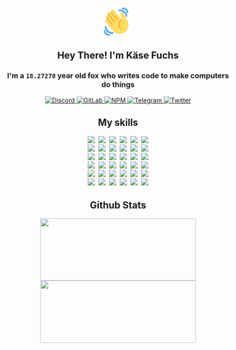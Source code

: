 <div><p align=center><img src=./resources/images/wave.gif width=64px height=64px></p><h2 align=center>Hey There! I'm Käse Fuchs</h2><h3 align=center>I'm a <code>18.27278</code> year old fox who writes code to make computers do things</h3><p align=center><a href=https://discord.com/users/507526681125322772><img alt=Discord src="https://img.shields.io/badge/Discord-5865F2?logo=discord&logoColor=white&style=flat-square#009a3446dc8ea4feeb029e141c33a59a"> </a><a href=https://gitlab.com/kasefuchs><img alt=GitLab src="https://img.shields.io/badge/GitLab-330F63?logo=gitlab&logoColor=white&style=flat-square#009a3446dc8ea4feeb029e141c33a59a"> </a><a href=https://npmjs.com/~kasefuchs><img alt=NPM src="https://img.shields.io/badge/NPM-CB3837?logo=npm&logoColor=white&style=flat-square#009a3446dc8ea4feeb029e141c33a59a"> </a><a href=https://t.me/kasefuchs><img alt=Telegram src="https://img.shields.io/badge/Telegram-2CA5E0?logo=telegram&logoColor=white&style=flat-square#009a3446dc8ea4feeb029e141c33a59a"> </a><a href=https://twitter.com/kasefuchs><img alt=Twitter src="https://img.shields.io/badge/Twitter-1DA1F2?logo=twitter&logoColor=white&style=flat-square#009a3446dc8ea4feeb029e141c33a59a"></a></p><h2 align=center>My skills</h2><p align=center><a href=https://aws.amazon.com/ ><picture><source srcset="https://skillicons.dev/icons?i=aws&theme=dark#009a3446dc8ea4feeb029e141c33a59a" media="(prefers-color-scheme: dark)"><source srcset="https://skillicons.dev/icons?i=aws&theme=light#009a3446dc8ea4feeb029e141c33a59a" media="(prefers-color-scheme: light), (prefers-color-scheme: no-preference)"><img src="https://skillicons.dev/icons?i=aws&theme=light#009a3446dc8ea4feeb029e141c33a59a"></picture></a>&nbsp;&nbsp;<a href=https://en.wikipedia.org/wiki/Bash_(Unix_shell)><picture><source srcset="https://skillicons.dev/icons?i=bash&theme=dark#009a3446dc8ea4feeb029e141c33a59a" media="(prefers-color-scheme: dark)"><source srcset="https://skillicons.dev/icons?i=bash&theme=light#009a3446dc8ea4feeb029e141c33a59a" media="(prefers-color-scheme: light), (prefers-color-scheme: no-preference)"><img src="https://skillicons.dev/icons?i=bash&theme=light#009a3446dc8ea4feeb029e141c33a59a"></picture></a>&nbsp;&nbsp;<a href=https://discord.com/developers/docs><picture><source srcset="https://skillicons.dev/icons?i=bots&theme=dark#009a3446dc8ea4feeb029e141c33a59a" media="(prefers-color-scheme: dark)"><source srcset="https://skillicons.dev/icons?i=bots&theme=light#009a3446dc8ea4feeb029e141c33a59a" media="(prefers-color-scheme: light), (prefers-color-scheme: no-preference)"><img src="https://skillicons.dev/icons?i=bots&theme=light#009a3446dc8ea4feeb029e141c33a59a"></picture></a>&nbsp;&nbsp;<a href=https://www.cloudflare.com/ ><picture><source srcset="https://skillicons.dev/icons?i=cloudflare&theme=dark#009a3446dc8ea4feeb029e141c33a59a" media="(prefers-color-scheme: dark)"><source srcset="https://skillicons.dev/icons?i=cloudflare&theme=light#009a3446dc8ea4feeb029e141c33a59a" media="(prefers-color-scheme: light), (prefers-color-scheme: no-preference)"><img src="https://skillicons.dev/icons?i=cloudflare&theme=light#009a3446dc8ea4feeb029e141c33a59a"></picture></a>&nbsp;&nbsp;<a href=https://en.wikipedia.org/wiki/CSS><picture><source srcset="https://skillicons.dev/icons?i=css&theme=dark#009a3446dc8ea4feeb029e141c33a59a" media="(prefers-color-scheme: dark)"><source srcset="https://skillicons.dev/icons?i=css&theme=light#009a3446dc8ea4feeb029e141c33a59a" media="(prefers-color-scheme: light), (prefers-color-scheme: no-preference)"><img src="https://skillicons.dev/icons?i=css&theme=light#009a3446dc8ea4feeb029e141c33a59a"></picture></a>&nbsp;&nbsp;<a href=https://www.docker.com/ ><picture><source srcset="https://skillicons.dev/icons?i=docker&theme=dark#009a3446dc8ea4feeb029e141c33a59a" media="(prefers-color-scheme: dark)"><source srcset="https://skillicons.dev/icons?i=docker&theme=light#009a3446dc8ea4feeb029e141c33a59a" media="(prefers-color-scheme: light), (prefers-color-scheme: no-preference)"><img src="https://skillicons.dev/icons?i=docker&theme=light#009a3446dc8ea4feeb029e141c33a59a"></picture></a><br><a href=https://www.electronjs.org/ ><picture><source srcset="https://skillicons.dev/icons?i=electron&theme=dark#009a3446dc8ea4feeb029e141c33a59a" media="(prefers-color-scheme: dark)"><source srcset="https://skillicons.dev/icons?i=electron&theme=light#009a3446dc8ea4feeb029e141c33a59a" media="(prefers-color-scheme: light), (prefers-color-scheme: no-preference)"><img src="https://skillicons.dev/icons?i=electron&theme=light#009a3446dc8ea4feeb029e141c33a59a"></picture></a>&nbsp;&nbsp;<a href=https://expressjs.com/ ><picture><source srcset="https://skillicons.dev/icons?i=express&theme=dark#009a3446dc8ea4feeb029e141c33a59a" media="(prefers-color-scheme: dark)"><source srcset="https://skillicons.dev/icons?i=express&theme=light#009a3446dc8ea4feeb029e141c33a59a" media="(prefers-color-scheme: light), (prefers-color-scheme: no-preference)"><img src="https://skillicons.dev/icons?i=express&theme=light#009a3446dc8ea4feeb029e141c33a59a"></picture></a>&nbsp;&nbsp;<a href=https://www.figma.com/ ><picture><source srcset="https://skillicons.dev/icons?i=figma&theme=dark#009a3446dc8ea4feeb029e141c33a59a" media="(prefers-color-scheme: dark)"><source srcset="https://skillicons.dev/icons?i=figma&theme=light#009a3446dc8ea4feeb029e141c33a59a" media="(prefers-color-scheme: light), (prefers-color-scheme: no-preference)"><img src="https://skillicons.dev/icons?i=figma&theme=light#009a3446dc8ea4feeb029e141c33a59a"></picture></a>&nbsp;&nbsp;<a href=https://firebase.google.com/ ><picture><source srcset="https://skillicons.dev/icons?i=firebase&theme=dark#009a3446dc8ea4feeb029e141c33a59a" media="(prefers-color-scheme: dark)"><source srcset="https://skillicons.dev/icons?i=firebase&theme=light#009a3446dc8ea4feeb029e141c33a59a" media="(prefers-color-scheme: light), (prefers-color-scheme: no-preference)"><img src="https://skillicons.dev/icons?i=firebase&theme=light#009a3446dc8ea4feeb029e141c33a59a"></picture></a>&nbsp;&nbsp;<a href=https://flask.palletsprojects.com/ ><picture><source srcset="https://skillicons.dev/icons?i=flask&theme=dark#009a3446dc8ea4feeb029e141c33a59a" media="(prefers-color-scheme: dark)"><source srcset="https://skillicons.dev/icons?i=flask&theme=light#009a3446dc8ea4feeb029e141c33a59a" media="(prefers-color-scheme: light), (prefers-color-scheme: no-preference)"><img src="https://skillicons.dev/icons?i=flask&theme=light#009a3446dc8ea4feeb029e141c33a59a"></picture></a>&nbsp;&nbsp;<a href=https://cloud.google.com/ ><picture><source srcset="https://skillicons.dev/icons?i=gcp&theme=dark#009a3446dc8ea4feeb029e141c33a59a" media="(prefers-color-scheme: dark)"><source srcset="https://skillicons.dev/icons?i=gcp&theme=light#009a3446dc8ea4feeb029e141c33a59a" media="(prefers-color-scheme: light), (prefers-color-scheme: no-preference)"><img src="https://skillicons.dev/icons?i=gcp&theme=light#009a3446dc8ea4feeb029e141c33a59a"></picture></a><br><a href=https://git-scm.com/ ><picture><source srcset="https://skillicons.dev/icons?i=git&theme=dark#009a3446dc8ea4feeb029e141c33a59a" media="(prefers-color-scheme: dark)"><source srcset="https://skillicons.dev/icons?i=git&theme=light#009a3446dc8ea4feeb029e141c33a59a" media="(prefers-color-scheme: light), (prefers-color-scheme: no-preference)"><img src="https://skillicons.dev/icons?i=git&theme=light#009a3446dc8ea4feeb029e141c33a59a"></picture></a>&nbsp;&nbsp;<a href=https://github.com/ ><picture><source srcset="https://skillicons.dev/icons?i=github&theme=dark#009a3446dc8ea4feeb029e141c33a59a" media="(prefers-color-scheme: dark)"><source srcset="https://skillicons.dev/icons?i=github&theme=light#009a3446dc8ea4feeb029e141c33a59a" media="(prefers-color-scheme: light), (prefers-color-scheme: no-preference)"><img src="https://skillicons.dev/icons?i=github&theme=light#009a3446dc8ea4feeb029e141c33a59a"></picture></a>&nbsp;&nbsp;<a href=https://gitlab.com/ ><picture><source srcset="https://skillicons.dev/icons?i=gitlab&theme=dark#009a3446dc8ea4feeb029e141c33a59a" media="(prefers-color-scheme: dark)"><source srcset="https://skillicons.dev/icons?i=gitlab&theme=light#009a3446dc8ea4feeb029e141c33a59a" media="(prefers-color-scheme: light), (prefers-color-scheme: no-preference)"><img src="https://skillicons.dev/icons?i=gitlab&theme=light#009a3446dc8ea4feeb029e141c33a59a"></picture></a>&nbsp;&nbsp;<a href=https://www.heroku.com/ ><picture><source srcset="https://skillicons.dev/icons?i=heroku&theme=dark#009a3446dc8ea4feeb029e141c33a59a" media="(prefers-color-scheme: dark)"><source srcset="https://skillicons.dev/icons?i=heroku&theme=light#009a3446dc8ea4feeb029e141c33a59a" media="(prefers-color-scheme: light), (prefers-color-scheme: no-preference)"><img src="https://skillicons.dev/icons?i=heroku&theme=light#009a3446dc8ea4feeb029e141c33a59a"></picture></a>&nbsp;&nbsp;<a href=https://en.wikipedia.org/wiki/HTML><picture><source srcset="https://skillicons.dev/icons?i=html&theme=dark#009a3446dc8ea4feeb029e141c33a59a" media="(prefers-color-scheme: dark)"><source srcset="https://skillicons.dev/icons?i=html&theme=light#009a3446dc8ea4feeb029e141c33a59a" media="(prefers-color-scheme: light), (prefers-color-scheme: no-preference)"><img src="https://skillicons.dev/icons?i=html&theme=light#009a3446dc8ea4feeb029e141c33a59a"></picture></a>&nbsp;&nbsp;<a href=https://en.wikipedia.org/wiki/JavaScript><picture><source srcset="https://skillicons.dev/icons?i=js&theme=dark#009a3446dc8ea4feeb029e141c33a59a" media="(prefers-color-scheme: dark)"><source srcset="https://skillicons.dev/icons?i=js&theme=light#009a3446dc8ea4feeb029e141c33a59a" media="(prefers-color-scheme: light), (prefers-color-scheme: no-preference)"><img src="https://skillicons.dev/icons?i=js&theme=light#009a3446dc8ea4feeb029e141c33a59a"></picture></a><br><a href=https://en.wikipedia.org/wiki/Linux><picture><source srcset="https://skillicons.dev/icons?i=linux&theme=dark#009a3446dc8ea4feeb029e141c33a59a" media="(prefers-color-scheme: dark)"><source srcset="https://skillicons.dev/icons?i=linux&theme=light#009a3446dc8ea4feeb029e141c33a59a" media="(prefers-color-scheme: light), (prefers-color-scheme: no-preference)"><img src="https://skillicons.dev/icons?i=linux&theme=light#009a3446dc8ea4feeb029e141c33a59a"></picture></a>&nbsp;&nbsp;<a href=https://mui.com/ ><picture><source srcset="https://skillicons.dev/icons?i=materialui&theme=dark#009a3446dc8ea4feeb029e141c33a59a" media="(prefers-color-scheme: dark)"><source srcset="https://skillicons.dev/icons?i=materialui&theme=light#009a3446dc8ea4feeb029e141c33a59a" media="(prefers-color-scheme: light), (prefers-color-scheme: no-preference)"><img src="https://skillicons.dev/icons?i=materialui&theme=light#009a3446dc8ea4feeb029e141c33a59a"></picture></a>&nbsp;&nbsp;<a href=https://en.wikipedia.org/wiki/Markdown><picture><source srcset="https://skillicons.dev/icons?i=md&theme=dark#009a3446dc8ea4feeb029e141c33a59a" media="(prefers-color-scheme: dark)"><source srcset="https://skillicons.dev/icons?i=md&theme=light#009a3446dc8ea4feeb029e141c33a59a" media="(prefers-color-scheme: light), (prefers-color-scheme: no-preference)"><img src="https://skillicons.dev/icons?i=md&theme=light#009a3446dc8ea4feeb029e141c33a59a"></picture></a>&nbsp;&nbsp;<a href=https://www.mongodb.com/ ><picture><source srcset="https://skillicons.dev/icons?i=mongodb&theme=dark#009a3446dc8ea4feeb029e141c33a59a" media="(prefers-color-scheme: dark)"><source srcset="https://skillicons.dev/icons?i=mongodb&theme=light#009a3446dc8ea4feeb029e141c33a59a" media="(prefers-color-scheme: light), (prefers-color-scheme: no-preference)"><img src="https://skillicons.dev/icons?i=mongodb&theme=light#009a3446dc8ea4feeb029e141c33a59a"></picture></a>&nbsp;&nbsp;<a href=https://www.mysql.com/ ><picture><source srcset="https://skillicons.dev/icons?i=mysql&theme=dark#009a3446dc8ea4feeb029e141c33a59a" media="(prefers-color-scheme: dark)"><source srcset="https://skillicons.dev/icons?i=mysql&theme=light#009a3446dc8ea4feeb029e141c33a59a" media="(prefers-color-scheme: light), (prefers-color-scheme: no-preference)"><img src="https://skillicons.dev/icons?i=mysql&theme=light#009a3446dc8ea4feeb029e141c33a59a"></picture></a>&nbsp;&nbsp;<a href=https://nextjs.org/ ><picture><source srcset="https://skillicons.dev/icons?i=nextjs&theme=dark#009a3446dc8ea4feeb029e141c33a59a" media="(prefers-color-scheme: dark)"><source srcset="https://skillicons.dev/icons?i=nextjs&theme=light#009a3446dc8ea4feeb029e141c33a59a" media="(prefers-color-scheme: light), (prefers-color-scheme: no-preference)"><img src="https://skillicons.dev/icons?i=nextjs&theme=light#009a3446dc8ea4feeb029e141c33a59a"></picture></a><br><a href=https://nodejs.org/en/ ><picture><source srcset="https://skillicons.dev/icons?i=nodejs&theme=dark#009a3446dc8ea4feeb029e141c33a59a" media="(prefers-color-scheme: dark)"><source srcset="https://skillicons.dev/icons?i=nodejs&theme=light#009a3446dc8ea4feeb029e141c33a59a" media="(prefers-color-scheme: light), (prefers-color-scheme: no-preference)"><img src="https://skillicons.dev/icons?i=nodejs&theme=light#009a3446dc8ea4feeb029e141c33a59a"></picture></a>&nbsp;&nbsp;<a href=https://www.postgresql.org/ ><picture><source srcset="https://skillicons.dev/icons?i=postgres&theme=dark#009a3446dc8ea4feeb029e141c33a59a" media="(prefers-color-scheme: dark)"><source srcset="https://skillicons.dev/icons?i=postgres&theme=light#009a3446dc8ea4feeb029e141c33a59a" media="(prefers-color-scheme: light), (prefers-color-scheme: no-preference)"><img src="https://skillicons.dev/icons?i=postgres&theme=light#009a3446dc8ea4feeb029e141c33a59a"></picture></a>&nbsp;&nbsp;<a href=https://learn.microsoft.com/en-us/powershell/ ><picture><source srcset="https://skillicons.dev/icons?i=powershell&theme=dark#009a3446dc8ea4feeb029e141c33a59a" media="(prefers-color-scheme: dark)"><source srcset="https://skillicons.dev/icons?i=powershell&theme=light#009a3446dc8ea4feeb029e141c33a59a" media="(prefers-color-scheme: light), (prefers-color-scheme: no-preference)"><img src="https://skillicons.dev/icons?i=powershell&theme=light#009a3446dc8ea4feeb029e141c33a59a"></picture></a>&nbsp;&nbsp;<a href=https://www.python.org/ ><picture><source srcset="https://skillicons.dev/icons?i=py&theme=dark#009a3446dc8ea4feeb029e141c33a59a" media="(prefers-color-scheme: dark)"><source srcset="https://skillicons.dev/icons?i=py&theme=light#009a3446dc8ea4feeb029e141c33a59a" media="(prefers-color-scheme: light), (prefers-color-scheme: no-preference)"><img src="https://skillicons.dev/icons?i=py&theme=light#009a3446dc8ea4feeb029e141c33a59a"></picture></a>&nbsp;&nbsp;<a href=https://www.raspberrypi.org/ ><picture><source srcset="https://skillicons.dev/icons?i=raspberrypi&theme=dark#009a3446dc8ea4feeb029e141c33a59a" media="(prefers-color-scheme: dark)"><source srcset="https://skillicons.dev/icons?i=raspberrypi&theme=light#009a3446dc8ea4feeb029e141c33a59a" media="(prefers-color-scheme: light), (prefers-color-scheme: no-preference)"><img src="https://skillicons.dev/icons?i=raspberrypi&theme=light#009a3446dc8ea4feeb029e141c33a59a"></picture></a>&nbsp;&nbsp;<a href=https://reactjs.org/ ><picture><source srcset="https://skillicons.dev/icons?i=react&theme=dark#009a3446dc8ea4feeb029e141c33a59a" media="(prefers-color-scheme: dark)"><source srcset="https://skillicons.dev/icons?i=react&theme=light#009a3446dc8ea4feeb029e141c33a59a" media="(prefers-color-scheme: light), (prefers-color-scheme: no-preference)"><img src="https://skillicons.dev/icons?i=react&theme=light#009a3446dc8ea4feeb029e141c33a59a"></picture></a><br><a href=https://redux.js.org/ ><picture><source srcset="https://skillicons.dev/icons?i=redux&theme=dark#009a3446dc8ea4feeb029e141c33a59a" media="(prefers-color-scheme: dark)"><source srcset="https://skillicons.dev/icons?i=redux&theme=light#009a3446dc8ea4feeb029e141c33a59a" media="(prefers-color-scheme: light), (prefers-color-scheme: no-preference)"><img src="https://skillicons.dev/icons?i=redux&theme=light#009a3446dc8ea4feeb029e141c33a59a"></picture></a>&nbsp;&nbsp;<a href=https://en.wikipedia.org/wiki/Regular_expression><picture><source srcset="https://skillicons.dev/icons?i=regex&theme=dark#009a3446dc8ea4feeb029e141c33a59a" media="(prefers-color-scheme: dark)"><source srcset="https://skillicons.dev/icons?i=regex&theme=light#009a3446dc8ea4feeb029e141c33a59a" media="(prefers-color-scheme: light), (prefers-color-scheme: no-preference)"><img src="https://skillicons.dev/icons?i=regex&theme=light#009a3446dc8ea4feeb029e141c33a59a"></picture></a>&nbsp;&nbsp;<a href=https://en.wikipedia.org/wiki/Sass_(stylesheet_language)><picture><source srcset="https://skillicons.dev/icons?i=sass&theme=dark#009a3446dc8ea4feeb029e141c33a59a" media="(prefers-color-scheme: dark)"><source srcset="https://skillicons.dev/icons?i=sass&theme=light#009a3446dc8ea4feeb029e141c33a59a" media="(prefers-color-scheme: light), (prefers-color-scheme: no-preference)"><img src="https://skillicons.dev/icons?i=sass&theme=light#009a3446dc8ea4feeb029e141c33a59a"></picture></a>&nbsp;&nbsp;<a href=https://www.typescriptlang.org/ ><picture><source srcset="https://skillicons.dev/icons?i=ts&theme=dark#009a3446dc8ea4feeb029e141c33a59a" media="(prefers-color-scheme: dark)"><source srcset="https://skillicons.dev/icons?i=ts&theme=light#009a3446dc8ea4feeb029e141c33a59a" media="(prefers-color-scheme: light), (prefers-color-scheme: no-preference)"><img src="https://skillicons.dev/icons?i=ts&theme=light#009a3446dc8ea4feeb029e141c33a59a"></picture></a>&nbsp;&nbsp;<a href=https://unity.com/ ><picture><source srcset="https://skillicons.dev/icons?i=unity&theme=dark#009a3446dc8ea4feeb029e141c33a59a" media="(prefers-color-scheme: dark)"><source srcset="https://skillicons.dev/icons?i=unity&theme=light#009a3446dc8ea4feeb029e141c33a59a" media="(prefers-color-scheme: light), (prefers-color-scheme: no-preference)"><img src="https://skillicons.dev/icons?i=unity&theme=light#009a3446dc8ea4feeb029e141c33a59a"></picture></a>&nbsp;&nbsp;<a href=https://workers.cloudflare.com/ ><picture><source srcset="https://skillicons.dev/icons?i=workers&theme=dark#009a3446dc8ea4feeb029e141c33a59a" media="(prefers-color-scheme: dark)"><source srcset="https://skillicons.dev/icons?i=workers&theme=light#009a3446dc8ea4feeb029e141c33a59a" media="(prefers-color-scheme: light), (prefers-color-scheme: no-preference)"><img src="https://skillicons.dev/icons?i=workers&theme=light#009a3446dc8ea4feeb029e141c33a59a"></picture></a><br></p><h2 align=center>Github Stats</h2><p align=center><picture><source srcset="https://github-readme-stats-kasefuchs.vercel.app/api/?count_private=true&hide_border=true&hide_rank=true&line_height=20&hide_title=true&username=Kasefuchs&theme=dark#009a3446dc8ea4feeb029e141c33a59a" media="(prefers-color-scheme: dark)"><source srcset="https://github-readme-stats-kasefuchs.vercel.app/api/?count_private=true&hide_border=true&hide_rank=true&line_height=20&hide_title=true&username=Kasefuchs&theme=light#009a3446dc8ea4feeb029e141c33a59a" media="(prefers-color-scheme: light), (prefers-color-scheme: no-preference)"><img align=middle width=350 height=140 src="https://github-readme-stats-kasefuchs.vercel.app/api/?count_private=true&hide_border=true&hide_rank=true&line_height=20&hide_title=true&username=Kasefuchs&theme=light#009a3446dc8ea4feeb029e141c33a59a"></picture><picture><source srcset="https://github-readme-stats-kasefuchs.vercel.app/api/top-langs/?count_private=true&hide_border=true&layout=compact&username=Kasefuchs&theme=dark#009a3446dc8ea4feeb029e141c33a59a" media="(prefers-color-scheme: dark)"><source srcset="https://github-readme-stats-kasefuchs.vercel.app/api/top-langs/?count_private=true&hide_border=true&layout=compact&username=Kasefuchs&theme=light#009a3446dc8ea4feeb029e141c33a59a" media="(prefers-color-scheme: light), (prefers-color-scheme: no-preference)"><img align=middle width=350 height=140 src="https://github-readme-stats-kasefuchs.vercel.app/api/top-langs/?count_private=true&hide_border=true&layout=compact&username=Kasefuchs&theme=light#009a3446dc8ea4feeb029e141c33a59a"></picture></p><img src="https://hit.yhype.me/github/profile?user_id=64592097#009a3446dc8ea4feeb029e141c33a59a" alt=""></div>